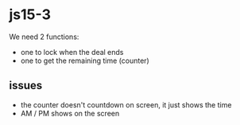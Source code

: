 # js15-3


We need 2 functions:
* one to lock when the deal ends
* one to get the remaining time (counter)


## issues
* the counter doesn't countdown on screen, it just shows the time 
* AM / PM shows on the screen